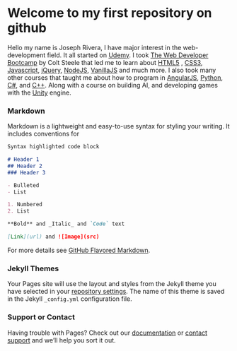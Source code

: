 # Welcome to my first repository on github

Hello my name is Joseph Rivera, I have major interest in the web-development field. It all started on <a href="https://www.udemy.com/">Udemy</a>. I took <a href="https://www.udemy.com/the-web-developer-bootcamp/learn/v4/overview">The Web Developer Bootcamp</a> by Colt Steele that led me to learn about <a href="https://developer.mozilla.org/en-US/docs/Web/HTML/Reference">HTML5</a>
, <a href="https://developer.mozilla.org/en-US/docs/Web/CSS/Reference">CSS3</a>, <a href="https://developer.mozilla.org/en-US/docs/Web/JavaScript">Javascript</a>, <a href="http://code.jquery.com/">jQuery</a>, <a href="https://nodejs.org/en/about/">NodeJS</a>,	<a href="https://stackoverflow.com/questions/20435653/what-is-vanillajs">VanillaJS</a>
and much more. I also took many other courses that taught me about how to program in <a href="https://docs.angularjs.org/guide">AngularJS</a>, 	<a href="https://www.python.org/">Python</a>, 	<a href="https://docs.microsoft.com/en-us/dotnet/csharp/">C#</a>, and 	<a href="https://www.tutorialspoint.com/cplusplus/index.htm">C++</a>. Along with a course on building AI, and developing games with the <a href="https://unity3d.com/">Unity</a> engine.


### Markdown

Markdown is a lightweight and easy-to-use syntax for styling your writing. It includes conventions for

```markdown
Syntax highlighted code block

# Header 1
## Header 2
### Header 3

- Bulleted
- List

1. Numbered
2. List

**Bold** and _Italic_ and `Code` text

[Link](url) and ![Image](src)
```

For more details see [GitHub Flavored Markdown](https://guides.github.com/features/mastering-markdown/).

### Jekyll Themes

Your Pages site will use the layout and styles from the Jekyll theme you have selected in your [repository settings](https://github.com/joey7040/first-one/settings). The name of this theme is saved in the Jekyll `_config.yml` configuration file.

### Support or Contact

Having trouble with Pages? Check out our [documentation](https://help.github.com/categories/github-pages-basics/) or [contact support](https://github.com/contact) and we’ll help you sort it out.
